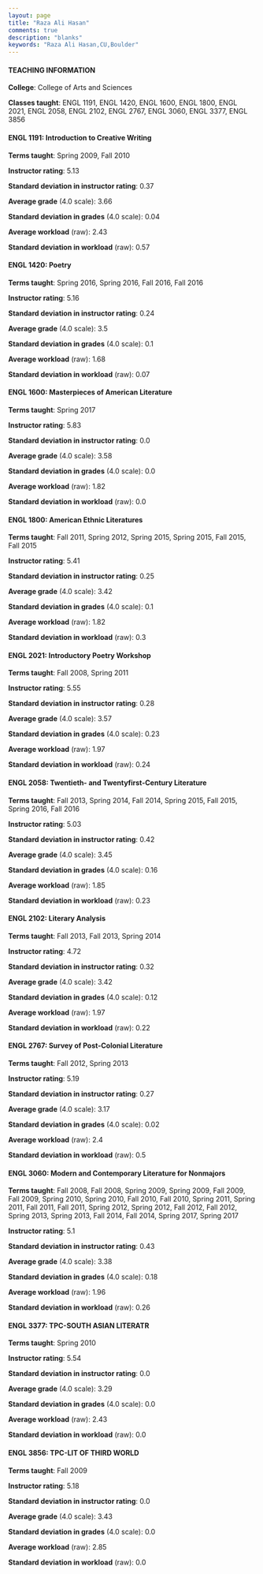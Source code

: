 ```yaml
---
layout: page
title: "Raza Ali Hasan" 
comments: true
description: "blanks"
keywords: "Raza Ali Hasan,CU,Boulder"
---
```

<head>
<script src="https://ajax.googleapis.com/ajax/libs/jquery/2.1.3/jquery.min.js"></script>
<script src="https://dl.dropboxusercontent.com/s/pc42nxpaw1ea4o9/highcharts.js?dl=0"></script>
<!-- <script src="../assets/js/highcharts.js"></script> -->
<style type="text/css">@font-face {
	font-family: "Bebas Neue";
	src: url(https://www.filehosting.org/file/details/544349/BebasNeue Regular.otf) format("opentype");
	}
	h1.Bebas { 
		font-family: "Bebas Neue", Verdana, Tahoma;
	}
</style>
</head>
	   
#### TEACHING INFORMATION

**College**: College of Arts and Sciences

**Classes taught**: ENGL 1191, ENGL 1420, ENGL 1600, ENGL 1800, ENGL 2021, ENGL 2058, ENGL 2102, ENGL 2767, ENGL 3060, ENGL 3377, ENGL 3856

#### ENGL 1191: Introduction to Creative Writing

**Terms taught**: Spring 2009, Fall 2010

**Instructor rating**: 5.13

**Standard deviation in instructor rating**: 0.37

**Average grade** (4.0 scale): 3.66

**Standard deviation in grades** (4.0 scale): 0.04

**Average workload** (raw): 2.43

**Standard deviation in workload** (raw): 0.57

#### ENGL 1420: Poetry

**Terms taught**: Spring 2016, Spring 2016, Fall 2016, Fall 2016

**Instructor rating**: 5.16

**Standard deviation in instructor rating**: 0.24

**Average grade** (4.0 scale): 3.5

**Standard deviation in grades** (4.0 scale): 0.1

**Average workload** (raw): 1.68

**Standard deviation in workload** (raw): 0.07

#### ENGL 1600: Masterpieces of American Literature

**Terms taught**: Spring 2017

**Instructor rating**: 5.83

**Standard deviation in instructor rating**: 0.0

**Average grade** (4.0 scale): 3.58

**Standard deviation in grades** (4.0 scale): 0.0

**Average workload** (raw): 1.82

**Standard deviation in workload** (raw): 0.0

#### ENGL 1800: American Ethnic Literatures

**Terms taught**: Fall 2011, Spring 2012, Spring 2015, Spring 2015, Fall 2015, Fall 2015

**Instructor rating**: 5.41

**Standard deviation in instructor rating**: 0.25

**Average grade** (4.0 scale): 3.42

**Standard deviation in grades** (4.0 scale): 0.1

**Average workload** (raw): 1.82

**Standard deviation in workload** (raw): 0.3

#### ENGL 2021: Introductory Poetry Workshop

**Terms taught**: Fall 2008, Spring 2011

**Instructor rating**: 5.55

**Standard deviation in instructor rating**: 0.28

**Average grade** (4.0 scale): 3.57

**Standard deviation in grades** (4.0 scale): 0.23

**Average workload** (raw): 1.97

**Standard deviation in workload** (raw): 0.24

#### ENGL 2058: Twentieth- and Twentyfirst-Century Literature

**Terms taught**: Fall 2013, Spring 2014, Fall 2014, Spring 2015, Fall 2015, Spring 2016, Fall 2016

**Instructor rating**: 5.03

**Standard deviation in instructor rating**: 0.42

**Average grade** (4.0 scale): 3.45

**Standard deviation in grades** (4.0 scale): 0.16

**Average workload** (raw): 1.85

**Standard deviation in workload** (raw): 0.23

#### ENGL 2102: Literary Analysis

**Terms taught**: Fall 2013, Fall 2013, Spring 2014

**Instructor rating**: 4.72

**Standard deviation in instructor rating**: 0.32

**Average grade** (4.0 scale): 3.42

**Standard deviation in grades** (4.0 scale): 0.12

**Average workload** (raw): 1.97

**Standard deviation in workload** (raw): 0.22

#### ENGL 2767: Survey of Post-Colonial Literature

**Terms taught**: Fall 2012, Spring 2013

**Instructor rating**: 5.19

**Standard deviation in instructor rating**: 0.27

**Average grade** (4.0 scale): 3.17

**Standard deviation in grades** (4.0 scale): 0.02

**Average workload** (raw): 2.4

**Standard deviation in workload** (raw): 0.5

#### ENGL 3060: Modern and Contemporary Literature for Nonmajors

**Terms taught**: Fall 2008, Fall 2008, Spring 2009, Spring 2009, Fall 2009, Fall 2009, Spring 2010, Spring 2010, Fall 2010, Fall 2010, Spring 2011, Spring 2011, Fall 2011, Fall 2011, Spring 2012, Spring 2012, Fall 2012, Fall 2012, Spring 2013, Spring 2013, Fall 2014, Fall 2014, Spring 2017, Spring 2017

**Instructor rating**: 5.1

**Standard deviation in instructor rating**: 0.43

**Average grade** (4.0 scale): 3.38

**Standard deviation in grades** (4.0 scale): 0.18

**Average workload** (raw): 1.96

**Standard deviation in workload** (raw): 0.26

#### ENGL 3377: TPC-SOUTH ASIAN LITERATR

**Terms taught**: Spring 2010

**Instructor rating**: 5.54

**Standard deviation in instructor rating**: 0.0

**Average grade** (4.0 scale): 3.29

**Standard deviation in grades** (4.0 scale): 0.0

**Average workload** (raw): 2.43

**Standard deviation in workload** (raw): 0.0

#### ENGL 3856: TPC-LIT OF THIRD WORLD

**Terms taught**: Fall 2009

**Instructor rating**: 5.18

**Standard deviation in instructor rating**: 0.0

**Average grade** (4.0 scale): 3.43

**Standard deviation in grades** (4.0 scale): 0.0

**Average workload** (raw): 2.85

**Standard deviation in workload** (raw): 0.0

